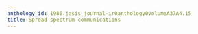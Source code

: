 ```yaml
---
anthology_id: 1986.jasis_journal-ir0anthology0volumeA37A4.15
title: Spread spectrum communications
---
```

